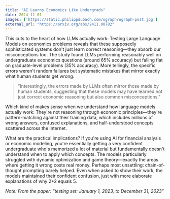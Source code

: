 ```yaml
---
title: "AI Learns Economics Like Undergrads"
date: 2024-11-01
images: ['https://static.philippdubach.com/ograph/ograph-post.jpg']
external_url: "https://arxiv.org/abs/2411.00782"
---
```


This cuts to the heart of how LLMs actually work: Testing Large Language Models on economics problems reveals that these supposedly sophisticated systems don't just learn correct reasoning—they absorb our misconceptions too. The study found LLMs performing reasonably well on undergraduate economics questions (around 65% accuracy) but falling flat on graduate-level problems (35% accuracy). More tellingly, the specific errors weren't random failures but systematic mistakes that mirror exactly what human students get wrong.

> "Interestingly, the errors made by LLMs often mirror those made by human students, suggesting that these models may have learned not just correct economic reasoning but also common misconceptions."

Which kind of makes sense when we understand how language models actually work: They're not reasoning through economic principles—they're pattern-matching against their training data, which includes millions of wrong answers, confused explanations, and half-understood concepts scattered across the internet. 

What are the practical implications? If you're using AI for financial analysis or economic modeling, you're essentially getting a very confident undergraduate who's memorized a lot of material but fundamentally doesn't understand when to apply which concepts. The models particularly struggled with dynamic optimization and game theory—exactly the areas where getting it wrong costs real money. Perhaps most unsettling: chain-of-thought prompting barely helped. Even when asked to show their work, the models maintained their confident confusion, just with more elaborate explanations of why 2+2 equals 5.

_Note: From the paper: "testing set: January 1, 2023, to December 31, 2023"_